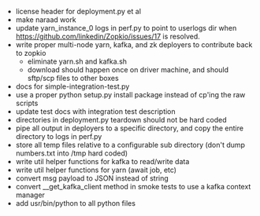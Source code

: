 * license header for deployment.py et al
* make naraad work
* update yarn_instance_0 logs in perf.py to point to userlogs dir when https://github.com/linkedin/Zopkio/issues/17 is resolved.
* write proper multi-node yarn, kafka, and zk deployers to contribute back to zopkio 
  * eliminate yarn.sh and kafka.sh
  * download should happen once on driver machine, and should sftp/scp files to other boxes
* docs for simple-integration-test.py
* use a proper python setup.py install package instead of cp'ing the raw scripts
* update test docs with integration test description
* directories in deployment.py teardown should not be hard coded
* pipe all output in deployers to a specific directory, and copy the entire directory to logs in perf.py
* store all temp files relative to a configurable sub directory (don't dump numbers.txt into /tmp hard coded)
* write util helper functions for kafka to read/write data
* write util helper functions for yarn (await job, etc)
* convert msg payload to JSON instead of string
* convert __get_kafka_client method in smoke tests to use a kafka context manager
* add usr/bin/python to all python files
